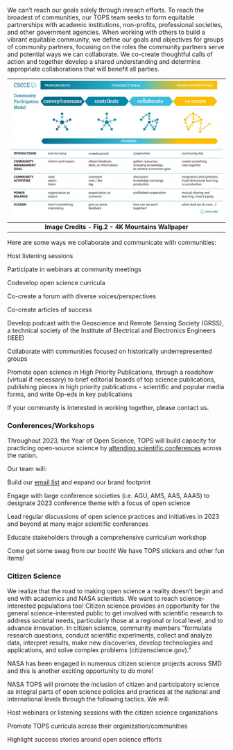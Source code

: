 We can’t reach our goals solely through inreach efforts. To reach the broadest of communities, our TOPS team seeks to form equitable partnerships with academic institutions, non-profits, professional societies, and other government agencies. When working with others to build a vibrant equitable community, we define our goals and objectives for groups of community partners, focusing on the roles the community partners serve and potential ways we can collaborate. We co-create thoughtful calls of action and together develop a shared understanding and determine appropriate collaborations that will benefit all parties. 

| ![CSCCE_CPM_Final_with-logo-01-1024x668.jpg](././assets/github/CSCCE_CPM_Final_with-logo-01-1024x668.jpg) |
|:--:|
| <b>Image Credits - Fig.2 - 4K Mountains Wallpaper</b>|

Here are some ways we collaborate and communicate with communities:

Host listening sessions

Participate in webinars at community meetings

Codevelop open science curricula

Co-create a forum with diverse voices/perspectives

Co-create articles of success

Develop podcast with the Geoscience and Remote Sensing Society (GRSS), a technical society of the Institute of Electrical and Electronics Engineers (IEEE)

Collaborate with communities focused on historically underrepresented groups

Promote open science in High Priority Publications, through a roadshow (virtual if necessary) to brief editorial boards of top science publications, publishing pieces in high priority publications - scientific and popular media forms, and write Op-eds in key publications

If your community is interested in working together, please contact us.

### Conferences/Workshops

Throughout 2023, the Year of Open Science, TOPS will build capacity for practicing open-source science by [attending scientific conferences](./tops_conferences.md) across the nation. 

Our team will: 

Build our [email list](https://docs.google.com/forms/d/e/1FAIpQLSeb_6PdbaPYFcVwXWgMJ053Q_pF2rW2YOu51Qmrh5nWaRYc7Q/viewform) and expand our brand footprint 

Engage with large conference societies (i.e. AGU, AMS, AAS, AAAS) to designate 2023 conference theme with a focus of open science

Lead regular discussions of open science practices and initiatives in 2023 and beyond at many major scientific conferences

Educate stakeholders through a comprehensive curriculum workshop

Come get some swag from our booth! We have TOPS stickers and other fun items!

### Citizen Science
We realize that the road to making open science a reality doesn’t begin and end with academics and NASA scientists. We want to reach science-interested populations too! Citizen science provides an opportunity for the general science-interested public to get involved with scientific research to address societal needs, particularly those at a regional or local level, and to advance innovation. In citizen science, community members “formulate research questions, conduct scientific experiments, collect and analyze data, interpret results, make new discoveries, develop technologies and applications, and solve complex problems (citizenscience.gov).” 

NASA has been engaged in numerous citizen science projects across SMD and this is another exciting opportunity to do more! 

NASA TOPS will promote the inclusion of citizen and participatory science as integral parts of open science policies and practices at the national and international levels through the following tactics. We will: 

Host webinars or listening sessions with the citizen science organizations

Promote TOPS curricula across their organization/communities

Highlight success stories around open science efforts

